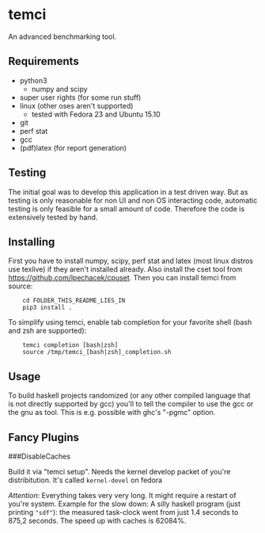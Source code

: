 temci
=====
An advanced benchmarking tool.


Requirements
------------
- python3
    - numpy and scipy
- super user rights (for some run stuff)
- linux (other oses aren't supported)
    - tested with Fedora 23 and Ubuntu 15.10
- git
- perf stat
- gcc
- (pdf)latex (for report generation)

Testing
-------
The initial goal was to develop this application in a test driven way.
But as testing is only reasonable for non UI and non OS interacting code,
automatic testing is only feasible for a small amount of code.
Therefore the code is extensively tested by hand.

Installing
----------
First you have to install numpy, scipy, perf stat and latex (most linux distros use texlive)
if they aren't installed already.
Also install the cset tool from https://github.com/lpechacek/cpuset.
Then you can install temci from source:
```
    cd FOLDER_THIS_README_LIES_IN
    pip3 install .
```
To simplify using temci, enable tab completion for your favorite shell (bash and zsh are supported):
```
    temci completion [bash|zsh]
    source /tmp/temci_[bash|zsh]_completion.sh
```

Usage
-----


To build haskell projects randomized (or any other compiled language that is not
directly supported by gcc) you'll to tell the compiler to use the gcc or the gnu as tool.
This is e.g. possible with ghc's "-pgmc" option.


Fancy Plugins
-------------

###DisableCaches

Build it via "temci setup". Needs the kernel develop packet of you're distribitution. It's called
`kernel-devel` on fedora

_Attention_: Everything takes very very long. It might require a restart of you're system.
Example for the slow down: A silly haskell program (just printing `"sdf"`): the measured
task-clock went from just 1.4 seconds to 875,2 seconds. The speed up with caches is 62084%.
